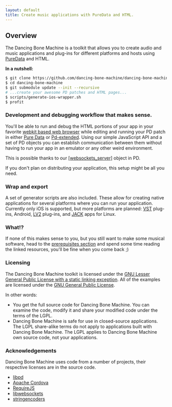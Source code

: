 ```yaml
---
layout: default
title: Create music applications with PureData and HTML.
---
```


## Overview

The Dancing Bone Machine is a toolkit that allows you to create audio and music applications and plug-ins for different platforms and hosts using [PureData](http://puredata.info) and HTML.

**In a nutshell:**

``` bash
$ git clone https://github.com/dancing-bone-machine/dancing-bone-machine.git
$ cd dancing-bone-machine
$ git submodule update --init --recursive
# ...create your awesome PD patches and HTML pages...
$ scripts/generate-ios-wrapper.sh  
$ profit
```

### Development and debugging workflow that makes sense.
 
You'll be able to run and debug the HTML portions of your app in your favorite [webkit based web browser](http://en.wikipedia.org/wiki/WebKit#Use) while editing and running your PD patch in either [Pure Data](http://puredata.info/downloads/pure-data) or [Pd-extended](http://puredata.info/downloads/pd-extended). Using our simple JavaScript API and a set of PD objects you can establish communication between them without having to run your app in an emulator or any other weird environment.

This is possible thanks to our [[websockets_server]](https://github.com/dancing-bone-machine/dancing-bone-machine/tree/master/library/dancing-bone-machine/pd/externals/src/websocket_server) object in PD.

If you don't plan on distributing your application, this setup might be all you need.

### Wrap and export

A set of generator scripts are also included. These allow for creating native applications for several platforms where you can run your application. Currently only iOS is supported, but more platforms are planned: [VST](http://en.wikipedia.org/wiki/Virtual_Studio_Technology) plug-ins, Android, [LV2](http://lv2plug.in/) plug-ins, and [JACK](http://jackaudio.org/) apps for Linux.

### What!?

If none of this makes sense to you, but you still want to make some musical software, head to the [prerequisites section](/prerequisites.html) and spend some time reading the linked resources, you'll be fine when you come back ;)


### Licensing

The Dancing Bone Machine toolkit is licensed under the [GNU Lesser General Public License with a static linking exception](https://github.com/dancing-bone-machine/dancing-bone-machine/blob/master/COPYING). All of the examples are licensed under the [GNU General Public License](http://www.gnu.org/licenses/gpl.html).

In other words:

* You get the full source code for Dancing Bone Machine. You can examine the code, modify it and share your modified code under the terms of the LGPL.
* Dancing Bone Machine is safe for use in closed-source applications. The LGPL share-alike terms do not apply to applications built with Dancing Bone Machine. The LGPL applies to Dancing Bone Machine own source code, not your applications.

### Acknowledgements

Dancing Bone Machine uses code from a number of projects, their respective licenses are in the source code.

* [libpd](http://libpd.cc/)
* [Apache Cordova](http://cordova.apache.org/)
* [RequireJS](http://requirejs.org)
* [libwebsockets](http://libwebsockets.org)
* [stringencoders](http://code.google.com/p/stringencoders)

